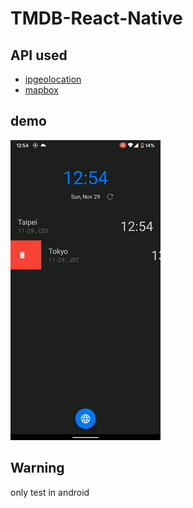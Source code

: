 # TMDB-React-Native

## API used

- [ipgeolocation](https://ipgeolocation.io/)
- [mapbox](https://docs.mapbox.com/api/navigation/)

## demo

![demo](https://github.com/TracyDanbo/Clock-React-Native/blob/main/demo/clock-demo.gif)

## Warning

only test in android
